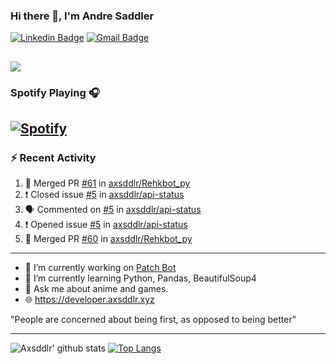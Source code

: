 ### Hi there 👋, I'm Andre Saddler
[![Linkedin Badge](https://img.shields.io/badge/-andrexsaddler-blue?style=flat-square&logo=Linkedin&logoColor=white&link=https://www.linkedin.com/in/andrexsaddler/)](https://www.linkedin.com/in/andrexsaddler/)
[![Gmail Badge](https://img.shields.io/badge/-contact@rehkloos.com-c14438?style=flat-square&logo=Gmail&logoColor=white&link=mailto:contact@rehkloos.com)](mailto:contact@rehkloos.com)

![](https://komarev.com/ghpvc/?username=axsddlr&color=dc143c)
---
### Spotify Playing 🎧

[![Spotify](https://novatorem.rehkloos.vercel.app/api/spotify)](https://open.spotify.com/user/Rehkloos)
---

### :zap: Recent Activity

<!--START_SECTION:activity-->
1. 🎉 Merged PR [#61](https://github.com/axsddlr/Rehkbot_py/pull/61) in [axsddlr/Rehkbot_py](https://github.com/axsddlr/Rehkbot_py)
2. ❗️ Closed issue [#5](https://github.com/axsddlr/api-status/issues/5) in [axsddlr/api-status](https://github.com/axsddlr/api-status)
3. 🗣 Commented on [#5](https://github.com/axsddlr/api-status/issues/5) in [axsddlr/api-status](https://github.com/axsddlr/api-status)
4. ❗️ Opened issue [#5](https://github.com/axsddlr/api-status/issues/5) in [axsddlr/api-status](https://github.com/axsddlr/api-status)
5. 🎉 Merged PR [#60](https://github.com/axsddlr/Rehkbot_py/pull/60) in [axsddlr/Rehkbot_py](https://github.com/axsddlr/Rehkbot_py)
<!--END_SECTION:activity-->

---

- 🔭 I’m currently working on [Patch Bot](https://github.com/axsddlr/patch_bot)
- 🌱 I’m currently learning Python, Pandas, BeautifulSoup4
- 💬 Ask me about anime and games.
- 🌐 https://developer.axsddlr.xyz

"People are concerned about being first, as opposed to being better"

---
![Axsddlr' github stats](https://github-readme-stats.vercel.app/api?username=axsddlr&count_private=true)
[![Top Langs](https://github-readme-stats.vercel.app/api/top-langs/?username=axsddlr&layout=compact)](https://github.com/anuraghazra/github-readme-stats)
